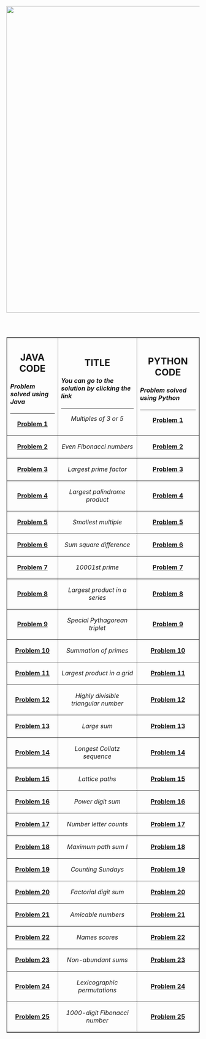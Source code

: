 </br>
<div align="center">
  <img src="https://user-images.githubusercontent.com/72516854/222898457-6cb7af06-a1d9-4580-8534-351a2923d112.gif" width="800" />
</div>

</br> </br>

<div align="center">
<table border="1">
<tr>
<td>
<h2 align="center">JAVA CODE</h2>
<h4>
<strong><em>Problem solved using Java</em></strong>
</h4>
<hr />
<p align="center">
<a
href="https://github.com/mces58/ProjectEuler/blob/main/Java/Problem1/src/Main.java">
<strong>Problem 1</strong>
</a>
</p>
</td>
<td>
<h2 align="center">TITLE</h2>
<h4>
<strong>
<em> You can go to the solution by clicking the link </em>
</strong>
</h4>
<hr />
<p align="center"><em>Multiples of 3 or 5</em></p>
</td>
<td>
<h2 align="center">PYTHON CODE</h2>
<h4>
<strong><em>Problem solved using Python</em></strong>
</h4>
<hr />
<p align="center">
<a
href="https://github.com/mces58/ProjectEuler/blob/main/Python/Problem1.py">
<strong>Problem 1</strong>
</a>
</p>
</td>
</tr>

<tr>
<td>
<p align="center">
<a
href="https://github.com/mces58/ProjectEuler/blob/main/Java/Problem2/src/Main.java">
<strong>Problem 2</strong>
</a>
</p>
</td>
<td>
<p align="center"><em>Even Fibonacci numbers</em></p>
</td>
<td>
<p align="center">
<a
href="https://github.com/mces58/ProjectEuler/blob/main/Python/Problem2.py">
<strong>Problem 2</strong>
</a>
</p>
</td>
</tr>

<tr>
<td>
<p align="center">
<a
href="https://github.com/mces58/ProjectEuler/blob/main/Java/Problem3/src/Main.java">
<strong>Problem 3</strong>
</a>
</p>
</td>
<td>
<p align="center"><em>Largest prime factor</em></p>
</td>
<td>
<p align="center">
<a
href="https://github.com/mces58/ProjectEuler/blob/main/Python/Problem3.py">
<strong>Problem 3</strong>
</a>
</p>
</td>
</tr>

<tr>
<td>
<p align="center">
<a
href="https://github.com/mces58/ProjectEuler/blob/main/Java/Problem4/src/Main.java">
<strong>Problem 4</strong>
</a>
</p>
</td>
<td>
<p align="center"><em>Largest palindrome product</em></p>
</td>
<td>
<p align="center">
<a
href="https://github.com/mces58/ProjectEuler/blob/main/Python/Problem4.py">
<strong>Problem 4</strong>
</a>
</p>
</td>
</tr>

<tr>
<td>
<p align="center">
<a
href="https://github.com/mces58/ProjectEuler/blob/main/Java/Problem5/src/Main.java">
<strong>Problem 5</strong>
</a>
</p>
</td>
<td>
<p align="center"><em>Smallest multiple</em></p>
</td>
<td>
<p align="center">
<a
href="https://github.com/mces58/ProjectEuler/blob/main/Python/Problem5.py">
<strong>Problem 5</strong>
</a>
</p>
</td>
</tr>

<tr>
<td>
<p align="center">
<a
href="https://github.com/mces58/ProjectEuler/blob/main/Java/Problem6/src/Main.java">
<strong>Problem 6</strong>
</a>
</p>
</td>
<td>
<p align="center"><em>Sum square difference</em></p>
</td>
<td>
<p align="center">
<a
href="https://github.com/mces58/ProjectEuler/blob/main/Python/Problem6.py">
<strong>Problem 6</strong>
</a>
</p>
</td>
</tr>

<tr>
<td>
<p align="center">
<a
href="https://github.com/mces58/ProjectEuler/blob/main/Java/Problem7/src/Main.java">
<strong>Problem 7</strong>
</a>
</p>
</td>
<td>
<p align="center"><em>10001st prime</em></p>
</td>
<td>
<p align="center">
<a
href="https://github.com/mces58/ProjectEuler/blob/main/Python/Problem7.py">
<strong>Problem 7</strong>
</a>
</p>
</td>
</tr>

<tr>
<td>
<p align="center">
<a
href="https://github.com/mces58/ProjectEuler/blob/main/Java/Problem8/src/Main.java">
<strong>Problem 8</strong>
</a>
</p>
</td>
<td>
<p align="center"><em>Largest product in a series</em></p>
</td>
<td>
<p align="center">
<a
href="https://github.com/mces58/ProjectEuler/blob/main/Python/Problem8.py">
<strong>Problem 8</strong>
</a>
</p>
</td>
</tr>

<tr>
<td>
<p align="center">
<a
href="https://github.com/mces58/ProjectEuler/blob/main/Java/Problem9/src/Main.java">
<strong>Problem 9</strong>
</a>
</p>
</td>
<td>
<p align="center"><em>Special Pythagorean triplet</em></p>
</td>
<td>
<p align="center">
<a
href="https://github.com/mces58/ProjectEuler/blob/main/Python/Problem9.py">
<strong>Problem 9</strong>
</a>
</p>
</td>
</tr>

<tr>
<td>
<p align="center">
<a
href="https://github.com/mces58/ProjectEuler/blob/main/Java/Problem10/src/Main.java">
<strong>Problem 10</strong>
</a>
</p>
</td>
<td>
<p align="center"><em>Summation of primes</em></p>
</td>
<td>
<p align="center">
<a
href="https://github.com/mces58/ProjectEuler/blob/main/Python/Problem10.py">
<strong>Problem 10</strong>
</a>
</p>
</td>
</tr>

<tr>
<td>
<p align="center">
<a
href="https://github.com/mces58/ProjectEuler/blob/main/Java/Problem11/src/Main.java">
<strong>Problem 11</strong>
</a>
</p>
</td>
<td>
<p align="center"><em>Largest product in a grid</em></p>
</td>
<td>
<p align="center">
<a
href="https://github.com/mces58/ProjectEuler/blob/main/Python/Problem11.py">
<strong>Problem 11</strong>
</a>
</p>
</td>
</tr>

<tr>
<td>
<p align="center">
<a
href="https://github.com/mces58/ProjectEuler/blob/main/Java/Problem12/src/Main.java">
<strong>Problem 12</strong>
</a>
</p>
</td>
<td>
<p align="center"><em>Highly divisible triangular number</em></p>
</td>

<td>
<p align="center">
<a
href="https://github.com/mces58/ProjectEuler/blob/main/Python/Problem12.py">
<strong>Problem 12</strong>
</a>
</p>
</td>
</tr>

<tr>
<td>
<p align="center">
<a
href="https://github.com/mces58/ProjectEuler/blob/main/Java/Problem13/src/Main.java">
<strong>Problem 13</strong>
</a>
</p>
</td>
<td>
<p align="center"><em>Large sum</em></p>
</td>
<td>
<p align="center">
<a
href="https://github.com/mces58/ProjectEuler/blob/main/Python/Problem13.py">
<strong>Problem 13</strong>
</a>
</p>
</td>
</tr>

<tr>
<td>
<p align="center">
<a
href="https://github.com/mces58/ProjectEuler/blob/main/Java/Problem14/src/Main.java">
<strong>Problem 14</strong>
</a>
</p>
</td>
<td>
<p align="center"><em>Longest Collatz sequence</em></p>
</td>
<td>
<p align="center">
<a
href="https://github.com/mces58/ProjectEuler/blob/main/Python/Problem14.py">
<strong>Problem 14</strong>
</a>
</p>
</td>
</tr>

<tr>
<td>
<p align="center">
<a
href="https://github.com/mces58/ProjectEuler/blob/main/Java/Problem15/src/Main.java">
<strong>Problem 15</strong>
</a>
</p>
</td>
<td>
<p align="center"><em>Lattice paths</em></p>
</td>
<td>
<p align="center">
<a
href="https://github.com/mces58/ProjectEuler/blob/main/Python/Problem15.py">
<strong>Problem 15</strong>
</a>
</p>
</td>
</tr>

<tr>
<td>
<p align="center">
<a
href="https://github.com/mces58/ProjectEuler/blob/main/Java/Problem16/src/Main.java">
<strong>Problem 16</strong>
</a>
</p>
</td>
<td>
<p align="center"><em>Power digit sum</em></p>
</td>
<td>
<p align="center">
<a
href="https://github.com/mces58/ProjectEuler/blob/main/Python/Problem16.py">
<strong>Problem 16</strong>
</a>
</p>
</td>
</tr>

<tr>
<td>
<p align="center">
<a
href="https://github.com/mces58/ProjectEuler/blob/main/Java/Problem17/src/Main.java">
<strong>Problem 17</strong>
</a>
</p>
</td>
<td>
<p align="center"><em>Number letter counts</em></p>
</td>
<td>
<p align="center">
<a
href="https://github.com/mces58/ProjectEuler/blob/main/Python/Problem17.py">
<strong>Problem 17</strong>
</a>
</p>
</td>
</tr>

<tr>
<td>
<p align="center">
<a
href="https://github.com/mces58/ProjectEuler/blob/main/Java/Problem18/src/Main.java">
<strong>Problem 18</strong>
</a>
</p>
</td>
<td>
<p align="center"><em>Maximum path sum I</em></p>
</td>
<td>
<p align="center">
<a
href="https://github.com/mces58/ProjectEuler/blob/main/Python/Problem18.py">
<strong>Problem 18</strong>
</a>
</p>
</td>
</tr>

<tr>
<td>
<p align="center">
<a
href="https://github.com/mces58/ProjectEuler/blob/main/Java/Problem19/src/Main.java">
<strong>Problem 19</strong>
</a>
</p>
</td>
<td>
<p align="center"><em>Counting Sundays</em></p>
</td>
<td>
<p align="center">
<a
href="https://github.com/mces58/ProjectEuler/blob/main/Python/Problem19.py">
<strong>Problem 19</strong>
</a>
</p>
</td>
</tr>

<tr>
<td>
<p align="center">
<a
href="https://github.com/mces58/ProjectEuler/blob/main/Java/Problem20/src/Main.java">
<strong>Problem 20</strong>
</a>
</p>
</td>
<td>
<p align="center"><em>Factorial digit sum</em></p>
</td>
<td>
<p align="center">
<a
href="https://github.com/mces58/ProjectEuler/blob/main/Python/Problem20.py">
<strong>Problem 20</strong>
</a>
</p>
</td>
</tr>

<tr>
<td>
<p align="center">
<a
href="https://github.com/mces58/ProjectEuler/blob/main/Java/Problem21/src/Main.java">
<strong>Problem 21</strong>
</a>
</p>
</td>
<td>
<p align="center"><em>Amicable numbers</em></p>
</td>
<td>
<p align="center">
<a
href="https://github.com/mces58/ProjectEuler/blob/main/Python/Problem21.py">
<strong>Problem 21</strong>
</a>
</p>
</td>
</tr>

<tr>
<td>
<p align="center">
<a
href="https://github.com/mces58/ProjectEuler/blob/main/Java/Problem22/src/Main.java">
<strong>Problem 22</strong>
</a>
</p>
</td>
<td>
<p align="center"><em>Names scores</em></p>
</td>
<td>
<p align="center">
<a
href="https://github.com/mces58/ProjectEuler/blob/main/Python/Problem22.py">
<strong>Problem 22</strong>
</a>
</p>
</td>
</tr>

<tr>
<td>
<p align="center">
<a
href="https://github.com/mces58/ProjectEuler/blob/main/Java/Problem23/src/Main.java">
<strong>Problem 23</strong>
</a>
</p>
</td>
<td>
<p align="center"><em>Non-abundant sums</em></p>
</td>
<td>
<p align="center">
<a
href="https://github.com/mces58/ProjectEuler/blob/main/Python/Problem23.py">
<strong>Problem 23</strong>
</a>
</p>
</td>
</tr>

<tr>
<td>
<p align="center">
<a
href="https://github.com/mces58/ProjectEuler/blob/main/Java/Problem24/src/Main.java">
<strong>Problem 24</strong>
</a>
</p>
</td>
<td>
<p align="center"><em>Lexicographic permutations</em></p>
</td>
<td>
<p align="center">
<a
href="https://github.com/mces58/ProjectEuler/blob/main/Python/Problem24.py">
<strong>Problem 24</strong>
</a>
</p>
</td>
</tr>

<tr>
<td>
<p align="center">
<a
href="https://github.com/mces58/ProjectEuler/blob/main/Java/Problem25/src/Main.java">
<strong>Problem 25</strong>
</a>
</p>
</td>
<td>
<p align="center"><em>1000-digit Fibonacci number</em></p>
</td>
<td>
<p align="center">
<a
href="https://github.com/mces58/ProjectEuler/blob/main/Python/Problem25.py">
<strong>Problem 25</strong>
</a>
</p>
</td>
</tr>
</table>
</div>

